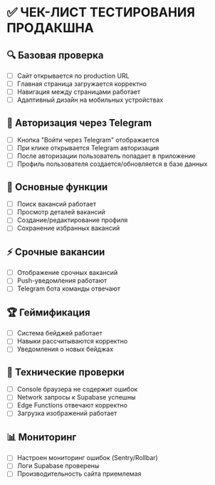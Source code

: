 # ✅ ЧЕК-ЛИСТ ТЕСТИРОВАНИЯ ПРОДАКШНА

## 🔍 Базовая проверка
- [ ] Сайт открывается по production URL
- [ ] Главная страница загружается корректно
- [ ] Навигация между страницами работает
- [ ] Адаптивный дизайн на мобильных устройствах

## 🔐 Авторизация через Telegram
- [ ] Кнопка "Войти через Telegram" отображается
- [ ] При клике открывается Telegram авторизация
- [ ] После авторизации пользователь попадает в приложение
- [ ] Профиль пользователя создается/обновляется в базе данных

## 📱 Основные функции
- [ ] Поиск вакансий работает
- [ ] Просмотр деталей вакансий
- [ ] Создание/редактирование профиля
- [ ] Сохранение избранных вакансий

## ⚡ Срочные вакансии
- [ ] Отображение срочных вакансий
- [ ] Push-уведомления работают
- [ ] Telegram бота команды отвечают

## 🏆 Геймификация
- [ ] Система бейджей работает
- [ ] Навыки рассчитываются корректно
- [ ] Уведомления о новых бейджах

## 🔧 Технические проверки
- [ ] Console браузера не содержит ошибок
- [ ] Network запросы к Supabase успешны
- [ ] Edge Functions отвечают корректно
- [ ] Загрузка изображений работает

## 📊 Мониторинг
- [ ] Настроен мониторинг ошибок (Sentry/Rollbar)
- [ ] Логи Supabase проверены
- [ ] Производительность сайта приемлемая
